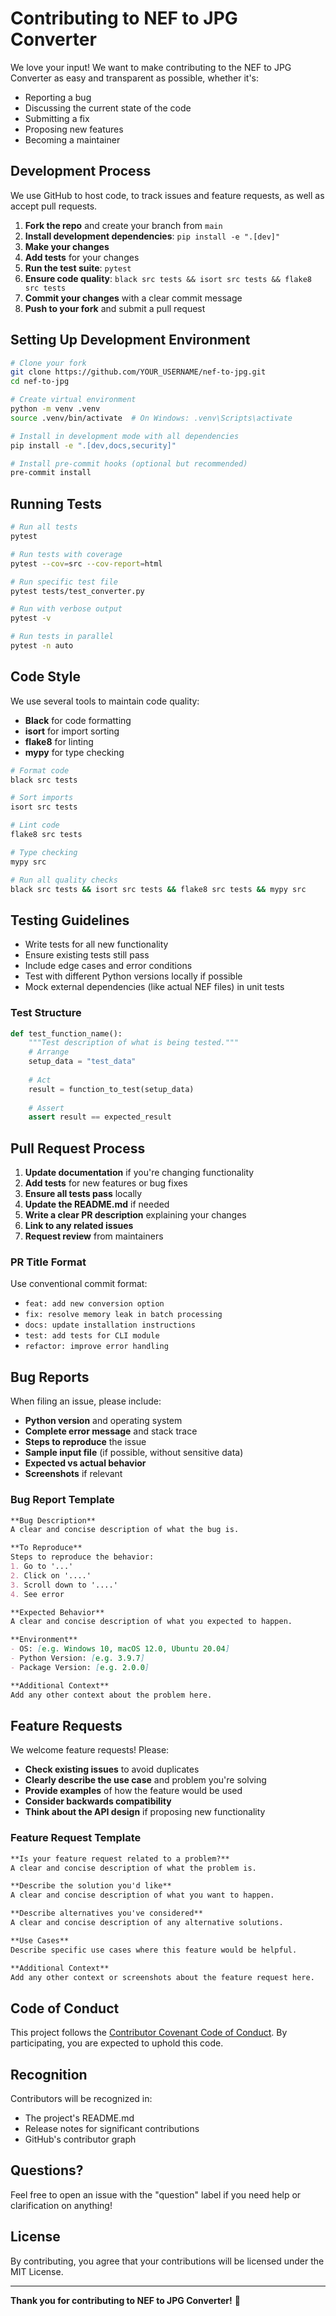 # Contributing to NEF to JPG Converter

We love your input! We want to make contributing to the NEF to JPG Converter as easy and transparent as possible, whether it's:

- Reporting a bug
- Discussing the current state of the code
- Submitting a fix
- Proposing new features
- Becoming a maintainer

## Development Process

We use GitHub to host code, to track issues and feature requests, as well as accept pull requests.

1. **Fork the repo** and create your branch from `main`
2. **Install development dependencies**: `pip install -e ".[dev]"`
3. **Make your changes**
4. **Add tests** for your changes
5. **Run the test suite**: `pytest`
6. **Ensure code quality**: `black src tests && isort src tests && flake8 src tests`
7. **Commit your changes** with a clear commit message
8. **Push to your fork** and submit a pull request

## Setting Up Development Environment

```bash
# Clone your fork
git clone https://github.com/YOUR_USERNAME/nef-to-jpg.git
cd nef-to-jpg

# Create virtual environment
python -m venv .venv
source .venv/bin/activate  # On Windows: .venv\Scripts\activate

# Install in development mode with all dependencies
pip install -e ".[dev,docs,security]"

# Install pre-commit hooks (optional but recommended)
pre-commit install
```

## Running Tests

```bash
# Run all tests
pytest

# Run tests with coverage
pytest --cov=src --cov-report=html

# Run specific test file
pytest tests/test_converter.py

# Run with verbose output
pytest -v

# Run tests in parallel
pytest -n auto
```

## Code Style

We use several tools to maintain code quality:

- **Black** for code formatting
- **isort** for import sorting
- **flake8** for linting
- **mypy** for type checking

```bash
# Format code
black src tests

# Sort imports
isort src tests

# Lint code
flake8 src tests

# Type checking
mypy src

# Run all quality checks
black src tests && isort src tests && flake8 src tests && mypy src
```

## Testing Guidelines

- Write tests for all new functionality
- Ensure existing tests still pass
- Include edge cases and error conditions
- Test with different Python versions locally if possible
- Mock external dependencies (like actual NEF files) in unit tests

### Test Structure

```python
def test_function_name():
    """Test description of what is being tested."""
    # Arrange
    setup_data = "test_data"
    
    # Act
    result = function_to_test(setup_data)
    
    # Assert
    assert result == expected_result
```

## Pull Request Process

1. **Update documentation** if you're changing functionality
2. **Add tests** for new features or bug fixes
3. **Ensure all tests pass** locally
4. **Update the README.md** if needed
5. **Write a clear PR description** explaining your changes
6. **Link to any related issues**
7. **Request review** from maintainers

### PR Title Format

Use conventional commit format:
- `feat: add new conversion option`
- `fix: resolve memory leak in batch processing`
- `docs: update installation instructions`
- `test: add tests for CLI module`
- `refactor: improve error handling`

## Bug Reports

When filing an issue, please include:

- **Python version** and operating system
- **Complete error message** and stack trace
- **Steps to reproduce** the issue
- **Sample input file** (if possible, without sensitive data)
- **Expected vs actual behavior**
- **Screenshots** if relevant

### Bug Report Template

```markdown
**Bug Description**
A clear and concise description of what the bug is.

**To Reproduce**
Steps to reproduce the behavior:
1. Go to '...'
2. Click on '....'
3. Scroll down to '....'
4. See error

**Expected Behavior**
A clear and concise description of what you expected to happen.

**Environment**
- OS: [e.g. Windows 10, macOS 12.0, Ubuntu 20.04]
- Python Version: [e.g. 3.9.7]
- Package Version: [e.g. 2.0.0]

**Additional Context**
Add any other context about the problem here.
```

## Feature Requests

We welcome feature requests! Please:

- **Check existing issues** to avoid duplicates
- **Clearly describe the use case** and problem you're solving
- **Provide examples** of how the feature would be used
- **Consider backwards compatibility**
- **Think about the API design** if proposing new functionality

### Feature Request Template

```markdown
**Is your feature request related to a problem?**
A clear and concise description of what the problem is.

**Describe the solution you'd like**
A clear and concise description of what you want to happen.

**Describe alternatives you've considered**
A clear and concise description of any alternative solutions.

**Use Cases**
Describe specific use cases where this feature would be helpful.

**Additional Context**
Add any other context or screenshots about the feature request here.
```

## Code of Conduct

This project follows the [Contributor Covenant Code of Conduct](https://www.contributor-covenant.org/version/2/1/code_of_conduct/). By participating, you are expected to uphold this code.

## Recognition

Contributors will be recognized in:
- The project's README.md
- Release notes for significant contributions
- GitHub's contributor graph

## Questions?

Feel free to open an issue with the "question" label if you need help or clarification on anything!

## License

By contributing, you agree that your contributions will be licensed under the MIT License.

---

**Thank you for contributing to NEF to JPG Converter!** 🎉
